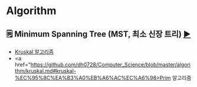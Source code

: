 # Algorithm

##  🗒️ Minimum Spanning Tree (MST, 최소 신장 트리)  <a href="https://github.com/dh0728/Computer_Science/blob/master/algorithm/MST.md#minimum-spanning-tree-mst-%EC%B5%9C%EC%86%8C-%EC%8B%A0%EC%9E%A5-%ED%8A%B8%EB%A6%AC">▶</a>

- <a href="https://github.com/dh0728/Computer_Science/blob/master/algorithm/kruskal.md#kruskal-%EC%95%8C%EA%B3%A0%EB%A6%AC%EC%A6%98">Kruskal 알고리즘</a>
- <a href="https://github.com/dh0728/Computer_Science/blob/master/algorithm/kruskal.md#kruskal-%EC%95%8C%EA%B3%A0%EB%A6%AC%EC%A6%98>Prim 알고리즘</a>
